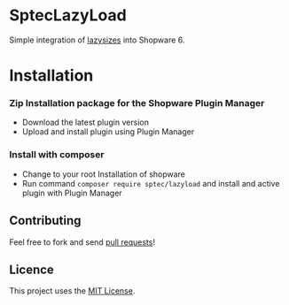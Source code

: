 # SptecLazyLoad

Simple integration of [lazysizes](https://github.com/aFarkas/lazysizes) into Shopware 6.

Installation
====

### Zip Installation package for the Shopware Plugin Manager
* Download the latest plugin version
* Upload and install plugin using Plugin Manager

### Install with composer
* Change to your root Installation of shopware
* Run command `composer require sptec/lazyload` and install and active plugin with Plugin Manager

Contributing
-----
Feel free to fork and send [pull requests](https://github.com/stefanpoensgen/SptecOrderComments)!

Licence
-----
This project uses the [MIT License](LICENSE.md).
